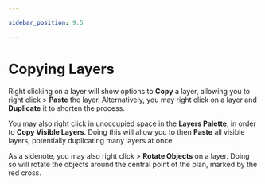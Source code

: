 ```yaml
---

sidebar_position: 9.5

---
```

# Copying Layers

Right clicking on a layer will show options to **Copy** a layer, allowing you to right click > **Paste** the layer.
Alternatively, you may right click on a layer and **Duplicate** it to shorten the process.

You may also right click in unoccupied space in the **Layers Palette**, in order to **Copy Visible Layers**. Doing this will allow you to then **Paste** all visible layers, potentially duplicating many layers at once.

As a sidenote, you may also right click > **Rotate Objects** on a layer. Doing so will rotate the objects around the central point of the plan, marked by the red cross.
